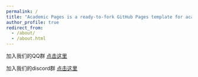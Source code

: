 ```yaml
---
permalink: /
title: "Academic Pages is a ready-to-fork GitHub Pages template for academic personal websites"
author_profile: true
redirect_from: 
  - /about/
  - /about.html
---
```


加入我们的QQ群
<a href = "https://qm.qq.com/q/nbu6f0uARG">点击这里</a>

加入我们的discord群
<a href = "https://discord.gg/PDrYHTr84Z">点击这里</a>
